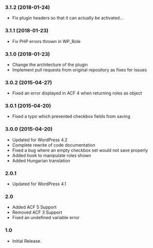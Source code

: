 ### 3.1.2 (2018-01-24)
- Fix plugin headers so that it can actually be activated...

### 3.1.1 (2018-01-23)
- Fix PHP errors thrown in WP_Role

### 3.1.0 (2018-01-23)
- Change the architecture of the plugin
- Implement pull requests from original repository as fixes for issues

### 3.0.2 (2015-04-27)
- Fixed an error displayed in ACF 4 when returning roles as object

### 3.0.1 (2015-04-20)
- Fixed a typo which prevented checkbox fields from saving

### 3.0.0 (2015-04-20)
- Updated for WordPress 4.2
- Complete rewrite of code documentation
- Fixed a bug where an empty checkbox set would not save properly
- Added hook to manipulate roles shown
- Added Hungarian translation

### 2.0.1
- Updated for WordPress 4.1

### 2.0
- Added ACF 5 Support
- Removed ACF 3 Support
- Fixed an undefined variable error

### 1.0
- Initial Release.

